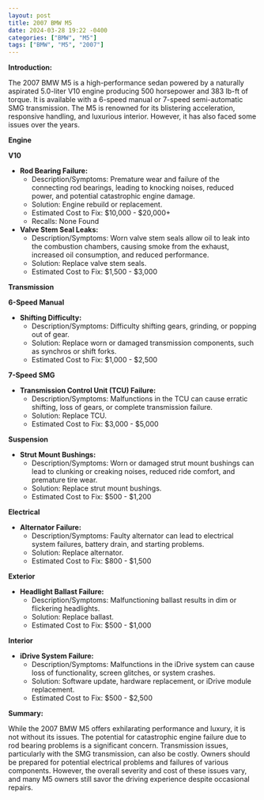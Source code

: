 ```yaml
---
layout: post
title: 2007 BMW M5
date: 2024-03-28 19:22 -0400
categories: ["BMW", "M5"]
tags: ["BMW", "M5", "2007"]
---
```

**Introduction:**

The 2007 BMW M5 is a high-performance sedan powered by a naturally aspirated 5.0-liter V10 engine producing 500 horsepower and 383 lb-ft of torque. It is available with a 6-speed manual or 7-speed semi-automatic SMG transmission. The M5 is renowned for its blistering acceleration, responsive handling, and luxurious interior. However, it has also faced some issues over the years.

**Engine**

**V10**

* **Rod Bearing Failure:**
    * Description/Symptoms: Premature wear and failure of the connecting rod bearings, leading to knocking noises, reduced power, and potential catastrophic engine damage.
    * Solution: Engine rebuild or replacement.
    * Estimated Cost to Fix: $10,000 - $20,000+
    * Recalls: None Found
* **Valve Stem Seal Leaks:**
    * Description/Symptoms: Worn valve stem seals allow oil to leak into the combustion chambers, causing smoke from the exhaust, increased oil consumption, and reduced performance.
    * Solution: Replace valve stem seals.
    * Estimated Cost to Fix: $1,500 - $3,000

**Transmission**

**6-Speed Manual**

* **Shifting Difficulty:**
    * Description/Symptoms: Difficulty shifting gears, grinding, or popping out of gear.
    * Solution: Replace worn or damaged transmission components, such as synchros or shift forks.
    * Estimated Cost to Fix: $1,000 - $2,500

**7-Speed SMG**

* **Transmission Control Unit (TCU) Failure:**
    * Description/Symptoms: Malfunctions in the TCU can cause erratic shifting, loss of gears, or complete transmission failure.
    * Solution: Replace TCU.
    * Estimated Cost to Fix: $3,000 - $5,000

**Suspension**

* **Strut Mount Bushings:**
    * Description/Symptoms: Worn or damaged strut mount bushings can lead to clunking or creaking noises, reduced ride comfort, and premature tire wear.
    * Solution: Replace strut mount bushings.
    * Estimated Cost to Fix: $500 - $1,200

**Electrical**

* **Alternator Failure:**
    * Description/Symptoms: Faulty alternator can lead to electrical system failures, battery drain, and starting problems.
    * Solution: Replace alternator.
    * Estimated Cost to Fix: $800 - $1,500

**Exterior**

* **Headlight Ballast Failure:**
    * Description/Symptoms: Malfunctioning ballast results in dim or flickering headlights.
    * Solution: Replace ballast.
    * Estimated Cost to Fix: $500 - $1,000

**Interior**

* **iDrive System Failure:**
    * Description/Symptoms: Malfunctions in the iDrive system can cause loss of functionality, screen glitches, or system crashes.
    * Solution: Software update, hardware replacement, or iDrive module replacement.
    * Estimated Cost to Fix: $500 - $2,500

**Summary:**

While the 2007 BMW M5 offers exhilarating performance and luxury, it is not without its issues. The potential for catastrophic engine failure due to rod bearing problems is a significant concern. Transmission issues, particularly with the SMG transmission, can also be costly. Owners should be prepared for potential electrical problems and failures of various components. However, the overall severity and cost of these issues vary, and many M5 owners still savor the driving experience despite occasional repairs.
